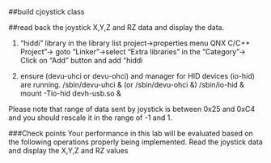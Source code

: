 ##build cjoystick class

##read back the joystick X,Y,Z and RZ data and display the data.

1. “hiddi” library in the library list
	project->properties menu
	QNX C/C++ Project”-> goto “Linker”->select “Extra libraries” in the “Category”-> Click on “Add” button and add “hiddi

2. ensure (devu-uhci or devu-ohci) and manager for HID devices (io-hid) are running.
	/sbin/devu-uhci & (or /sbin/devu-ohci &)
	/sbin/io-hid &
	mount -Tio-hid devh-usb.so &
	
Please note that range of data sent by joystick is between 0x25 and 0xC4 and you should rescale it in the range of -1 and 1.

###Check points
Your performance in this lab will be evaluated based on the following operations properly being implemented.
Read the joystick data and display the X,Y,Z and RZ values
